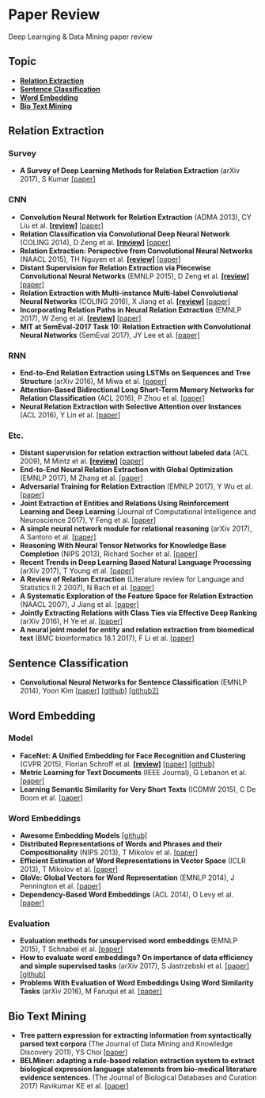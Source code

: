 # Paper Review
Deep Learnging & Data Mining paper review


## Topic

* **[Relation Extraction](#relation-extraction)**
* **[Sentence Classification](#sentence-classification)**
* **[Word Embedding](#word-embedding)**
* **[Bio Text Mining](#bio-text-mining)**


## Relation Extraction
### Survey
* **A Survey of Deep Learning Methods for Relation Extraction** (arXiv 2017), S Kumar [[paper]](https://arxiv.org/abs/1705.03645)

### CNN
* **Convolution Neural Network for Relation Extraction** (ADMA 2013), CY Liu et al. **[[review]](/relation_extraction/Relation_Neural_Network_for_Relation_Extraction.md)** [[paper]](https://link.springer.com/chapter/10.1007/978-3-642-53917-6_21)
* **Relation Classification via Convolutional Deep Neural Network** (COLING 2014), D Zeng et al. **[[review]](/relation_extraction/Relation_Classification_via_Convolutional_Deep_Neural_Network.md)** [[paper]](http://www.aclweb.org/anthology/C14-1220)
* **Relation Extraction: Perspective from Convolutional Neural Networks** (NAACL 2015), TH Nguyen et al. **[[review]](/relation_extraction/Relation_Extraction-Perspective_from_Convolutional_Neural_Networks.md)** [[paper]](http://www.cs.nyu.edu/~thien/pubs/vector15.pdf)
* **Distant Supervision for Relation Extraction via Piecewise Convolutional Neural Networks** (EMNLP 2015), D Zeng et al. **[[review]](/relation_extraction/Distant_Supervision_for_Relation_Extraction_via_Piecewise_Convolutional_Neural_Networks.md)** [[paper]](http://www.emnlp2015.org/proceedings/EMNLP/pdf/EMNLP203.pdf)
* **Relation Extraction with Multi-instance Multi-label Convolutional Neural Networks** (COLING 2016), X Jiang et al. **[[review]](/relation_extraction/Relation_Extraction_with_Multi-instance_Multi-label_Convolutional_Neural_Networks.md)** [[paper]](https://pdfs.semanticscholar.org/8731/369a707046f3f8dd463d1fd107de31d40a24.pdf)
* **Incorporating Relation Paths in Neural Relation Extraction** (EMNLP 2017), W Zeng et al. **[[review]](/relation_extraction/Incorporating_Relation_Paths_in_Neural_Relation_Extraction.md)** [[paper]](http://aclweb.org/anthology/D17-1186)
* **MIT at SemEval-2017 Task 10: Relation Extraction with Convolutional Neural Networks** (SemEval 2017), JY Lee et al. [[paper]](https://aclanthology.info/pdf/S/S17/S17-2171.pdf)

### RNN
* **End-to-End Relation Extraction using LSTMs on Sequences and Tree Structure** (arXiv 2016), M Miwa et al. [[paper]](https://arxiv.org/abs/1601.00770)
* **Attention-Based Bidirectional Long Short-Term Memory Networks for Relation Classification** (ACL 2016), P Zhou et al. [[paper]](http://anthology.aclweb.org/P16-2034)
* **Neural Relation Extraction with Selective Attention over Instances** (ACL 2016), Y Lin et al. [[paper]](http://www.aclweb.org/anthology/P16-1200)

### Etc.
* **Distant supervision for relation extraction without labeled data** (ACL 2009), M Mintz et al. **[[review]](/relation_extraction/Distant_supervision_for_relation_extraction_without_labeled_data.md)** [[paper]](https://web.stanford.edu/~jurafsky/mintz.pdf)
* **End-to-End Neural Relation Extraction with Global Optimization** (EMNLP 2017), M Zhang et al. [[paper]](https://pdfs.semanticscholar.org/0359/cde335fadcfe6f3407722c1a8cc620d0fe8c.pdf)
* **Adversarial Training for Relation Extraction** (EMNLP 2017), Y Wu et al. [[paper]](https://people.eecs.berkeley.edu/~russell/papers/emnlp17-relation.pdf)
* **Joint Extraction of Entities and Relations Using Reinforcement Learning and Deep Learning** (Journal of Computational Intelligence and Neuroscience 2017), Y Feng et al. [[paper]](https://www.hindawi.com/journals/cin/2017/7643065/)
* **A simple neural network module for relational reasoning** (arXiv 2017), A Santoro et al. [[paper]](https://arxiv.org/abs/1706.01427)
* **Reasoning With Neural Tensor Networks for Knowledge Base Completion** (NIPS 2013), Richard Socher et al. [[paper]](https://papers.nips.cc/paper/5028-reasoning-with-neural-tensor-networks-for-knowledge-base-completion.pdf)
* **Recent Trends in Deep Learning Based Natural Language Processing** (arXiv 2017), T Young et al. [[paper]](https://arxiv.org/abs/1708.02709)
* **A Review of Relation Extraction** (Literature review for Language and Statistics II 2 2007), N Bach et al. [[paper]](http://www.cs.cmu.edu/~nbach/papers/A-survey-on-Relation-Extraction.pdf)
* **A Systematic Exploration of the Feature Space for Relation Extraction** (NAACL 2007), J Jiang et al. [[paper]](http://sifaka.cs.uiuc.edu/czhai/pub/hlt07-rel.pdf)
* **Jointly Extracting Relations with Class Ties via Effective Deep Ranking** (arXiv 2016), H Ye et al. [[paper]](https://arxiv.org/abs/1612.07602)
* **A neural joint model for entity and relation extraction from biomedical text** (BMC bioinformatics 18.1 2017), F Li et al. [[paper]](https://bmcbioinformatics.biomedcentral.com/articles/10.1186/s12859-017-1609-9)



## Sentence Classification
* **Convolutional Neural Networks for Sentence Classification** (EMNLP 2014), Yoon Kim [[paper]](http://www.aclweb.org/anthology/D14-1181) [[github]](https://github.com/yoonkim/CNN_sentence) [[github2]](https://github.com/dennybritz/cnn-text-classification-tf)


## Word Embedding
### Model
* **FaceNet: A Unified Embedding for Face Recognition and Clustering** (CVPR 2015), Florian Schroff et al. **[[review]](/metric_learning/FaceNet-A_Unified_Embedding_for_Face_Recognition_and_Clustering.md)** [[paper]](https://arxiv.org/abs/1503.03832) [[github]](https://github.com/davidsandberg/facenet)
* **Metric Learning for Text Documents** (IEEE Journal), G Lebanon et al. [[paper]](http://ieeexplore.ieee.org/document/1597108)
* **Learning Semantic Similarity for Very Short Texts** (ICDMW 2015), C De Boom et al. [[paper]](https://arxiv.org/abs/1512.00765)

### Word Embeddings
* **Awesome Embedding Models** [[github]](https://github.com/Hironsan/awesome-embedding-models)
* **Distributed Representations of Words and Phrases and their Compositionality** (NIPS 2013), T Mikolov et al. [[paper]](https://papers.nips.cc/paper/5021-distributed-representations-of-words-and-phrases-and-their-compositionality.pdf)
* **Efficient Estimation of Word Representations in Vector Space** (ICLR 2013), T Mikolov et al. [[paper]](https://arxiv.org/pdf/1301.3781.pdf)
* **GloVe: Global Vectors for Word Representation** (EMNLP 2014), J Pennington et al. [[paper]](https://nlp.stanford.edu/pubs/glove.pdf)
* **Dependency-Based Word Embeddings** (ACL 2014), O Levy et al. [[paper]](http://www.aclweb.org/anthology/P14-2050)

### Evaluation
* **Evaluation methods for unsupervised word embeddings** (EMNLP 2015), T Schnabel et al. [[paper]](http://www.aclweb.org/anthology/D15-1036)
* **How to evaluate word embeddings? On importance of data efficiency and simple supervised tasks** (arXiv 2017), S Jastrzebski et al. [[paper]](https://arxiv.org/pdf/1702.02170.pdf)	[[github]](https://github.com/kudkudak/word-embeddings-benchmarks)
* **Problems With Evaluation of Word Embeddings Using Word Similarity Tasks** (arXiv 2016), M Faruqui et al. [[paper]](https://aclweb.org/anthology/W/W16/W16-2506.pdf)


## Bio Text Mining
* **Tree pattern expression for extracting information from syntactically parsed text corpora** (The Journal of Data Mining and Knowledge Discovery 2011), YS Choi [[paper]](https://link.springer.com/article/10.1007/s10618-010-0184-8)
* **BELMiner: adapting a rule-based relation extraction system to extract biological expression language statements from bio-medical literature evidence sentences.** (The Journal of Biological Databases and Curation 2017) Ravikumar KE et al. [[paper]](https://www.ncbi.nlm.nih.gov/pubmed/28365720)
